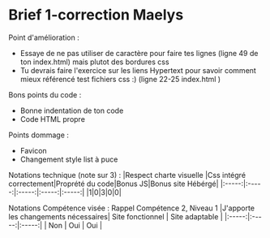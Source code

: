# Brief 1-correction Maelys

Point d'amélioration : 
- Essaye de ne pas utiliser de caractère pour faire tes lignes (ligne 49 de ton index.html) mais plutot des bordures css
- Tu devrais faire l'exercice sur les liens Hypertext pour savoir comment mieux référencé test fichiers css :) (ligne 22-25 index.html )

Bons points du code : 
- Bonne indentation de ton code 
- Code HTML propre

Points dommage :
- Favicon
- Changement style list à puce

Notations technique (note sur 3) : 
|Respect charte visuelle |Css intégré correctement|Proprété du code|Bonus JS|Bonus site Hébérgé|
|:-----:|:-----:|:-----:|:-----:|:-----:|
|1|0|3|0|0|

Notations Compétence visée : Rappel Compétence 2, Niveau 1 
|J'apporte les changements nécessaires| Site fonctionnel | Site adaptable |
|:-----:|:-----:|:-----:|
| Non | Oui | Oui | 
